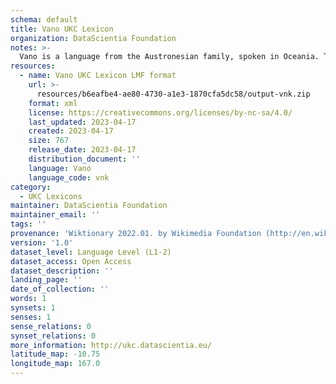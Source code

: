 ```yaml
---
schema: default
title: Vano UKC Lexicon
organization: DataScientia Foundation
notes: >-
  Vano is a language from the Austronesian family, spoken in Oceania. The UKC Lexicon of Vano is represented as a lexico-semantic network. It consists of words, word senses, synsets, as well as sense-level and synset-level relationships.
resources:
  - name: Vano UKC Lexicon LMF format
    url: >-
      resources/b6eafbe4-ae80-4730-a1e3-1870cfa5dc58/output-vnk.zip
    format: xml
    license: https://creativecommons.org/licenses/by-nc-sa/4.0/
    last_updated: 2023-04-17
    created: 2023-04-17
    size: 767
    release_date: 2023-04-17
    distribution_document: ''
    language: Vano
    language_code: vnk
category:
  - UKC Lexicons
maintainer: DataScientia Foundation
maintainer_email: ''
tags: ''
provenance: 'Wiktionary 2022.01. by Wikimedia Foundation (http://en.wiktionary.org); Princeton WordNet 2.1 by Princeton University (https://wordnet.princeton.edu)'
version: '1.0'
dataset_level: Language Level (L1-2)
dataset_access: Open Access
dataset_description: ''
landing_page: ''
date_of_collection: ''
words: 1
synsets: 1
senses: 1
sense_relations: 0
synset_relations: 0
more_information: http://ukc.datascientia.eu/
latitude_map: -10.75
longitude_map: 167.0
---
```

